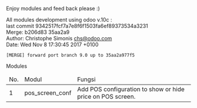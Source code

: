 Enjoy modules and feed back please :) <br/>


All modules development using odoo v.10c :<br/>
last commit 9342517fcf7a7e8f6f1503fa6ef89373534a3231<br/>
Merge: b206d83 35aa2a9<br/>
Author: Christophe Simonis <chs@odoo.com><br/>
Date:   Wed Nov 8 17:30:45 2017 +0100<br/>

    [MERGE] forward port branch 9.0 up to 35aa2a977f5

<bold>Modules</bold>
<table>
    <thead>
        <td>No.</td>
        <td>Modul</td>
        <td>Fungsi</td>
    </thead>
    <tbody>
        <tr>
            <td>1</td>
            <td>pos_screen_conf</td>
            <td>Add POS configuration to show or hide price on POS screen.</td>
        </tr>
    </tbody>
</table>

